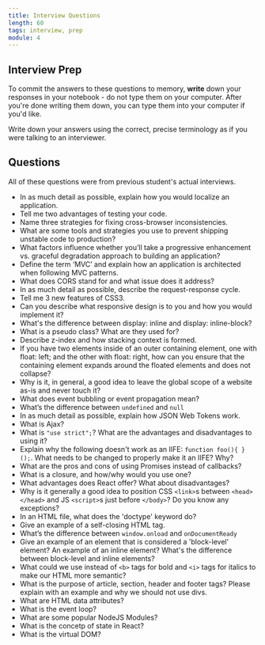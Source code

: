 ```yaml
---
title: Interview Questions
length: 60
tags: interview, prep
module: 4
---
```


## Interview Prep
To commit the answers to these questions to memory, **write** down your responses in your notebook - do not type them on your computer. After you're done writing them down, you can type them into your computer if you'd like.

Write down your answers using the correct, precise terminology as if you were talking to an interviewer.

## Questions

All of these questions were from previous student's actual interviews.

* In as much detail as possible, explain how you would localize an application.
* Tell me two advantages of testing your code.
* Name three strategies for fixing cross-browser inconsistencies.
* What are some tools and strategies you use to prevent shipping unstable code to production?
* What factors influence whether you’ll take a progressive enhancement vs. graceful degradation approach to building an application?
* Define the term ‘MVC’ and explain how an application is architected when following MVC patterns.
* What does CORS stand for and what issue does it address?
* In as much detail as possible, describe the request-response cycle.
* Tell me 3 new features of CSS3.
* Can you describe what responsive design is to you and how you would implement it?
* What's the difference between display: inline and display: inline-block?
* What is a pseudo class? What are they used for?
* Describe z-index and how stacking context is formed.
* If you have two elements inside of an outer containing element, one with float: left; and the other with float: right, how can you ensure that the containing element expands around the floated elements and does not collapse?
* Why is it, in general, a good idea to leave the global scope of a website as-is and never touch it?
* What does event bubbling or event propagation mean?
* What’s the difference between `undefined` and `null`
* In as much detail as possible, explain how JSON Web Tokens work.
* What is Ajax?
* What is `"use strict";`? What are the advantages and disadvantages to using it?
* Explain why the following doesn't work as an IIFE: `function foo(){ }();`. What needs to be changed to properly make it an IIFE? Why?
* What are the pros and cons of using Promises instead of callbacks?
* What is a closure, and how/why would you use one?
* What advantages does React offer? What about disadvantages?
* Why is it generally a good idea to position CSS `<link>`s between `<head></head>` and JS `<script>`s just before `</body>`? Do you know any exceptions?
* In an HTML file, what does the 'doctype' keyword do?
* Give an example of a self-closing HTML tag.
* What’s the difference between `window.onload` and `onDocumentReady`
* Give an example of an element that is considered a 'block-level' element? An example of an inline element? What's the difference between block-level and inline elements?
* What could we use instead of `<b>` tags for bold and `<i>` tags for italics to make our HTML more semantic?
* What is the purpose of article, section, header and footer tags? Please explain with an example and why we should not use divs.
* What are HTML data attributes?
* What is the event loop?
* What are some popular NodeJS Modules?
* What is the concetp of state in React?
* What is the virtual DOM?